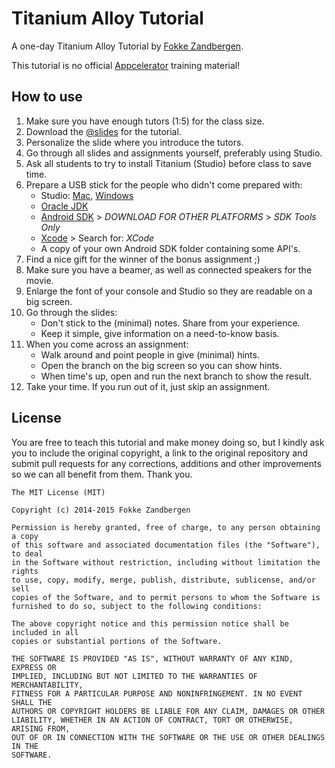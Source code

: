 # Titanium Alloy Tutorial

A one-day Titanium Alloy Tutorial by [Fokke Zandbergen](http://fokkezb.nl).

This tutorial is no official [Appcelerator](http://appcelerator.com) training material!

## How to use

1. Make sure you have enough tutors (1:5) for the class size.
2. Download the [@slides](@slides) for the tutorial.
3. Personalize the slide where you introduce the tutors.
4. Go through all slides and assignments yourself, preferably using Studio.
5. Ask all students to try to install Titanium (Studio) before class to save time.
6. Prepare a USB stick for the people who didn't come prepared with:
	* Studio: [Mac](http://titanium-studio.s3.amazonaws.com/latest/Titanium_Studio.dmg), [Windows](http://titanium-studio.s3.amazonaws.com/latest/Titanium_Studio.exe)
	* [Oracle JDK](http://www.oracle.com/technetwork/java/javase/downloads/jdk8-downloads-2133151.html)
	* [Android SDK](http://developer.android.com/sdk/index.html) > *DOWNLOAD FOR OTHER PLATFORMS* > *SDK Tools Only*
	* [Xcode](https://developer.apple.com/downloads/index.action#) > Search for: *XCode*
	* A copy of your own Android SDK folder containing some API's.
7. Find a nice gift for the winner of the bonus assignment ;)
8. Make sure you have a beamer, as well as connected speakers for the movie.
9. Enlarge the font of your console and Studio so they are readable on a big screen.
10. Go through the slides:
	* Don't stick to the (minimal) notes. Share from your experience.
	* Keep it simple, give information on a need-to-know basis.
11. When you come across an assignment:
	* Walk around and point people in give (minimal) hints.
	* Open the branch on the big screen so you can show hints.
	* When time's up, open and run the next branch to show the result.
12. Take your time. If you run out of it, just skip an assignment.

## License

You are free to teach this tutorial and make money doing so, but I kindly ask you to include the original copyright, a link to the original repository and submit pull requests for any corrections, additions and other improvements so we can all benefit from them. Thank you.

	The MIT License (MIT)
	
	Copyright (c) 2014-2015 Fokke Zandbergen
	
	Permission is hereby granted, free of charge, to any person obtaining a copy
	of this software and associated documentation files (the "Software"), to deal
	in the Software without restriction, including without limitation the rights
	to use, copy, modify, merge, publish, distribute, sublicense, and/or sell
	copies of the Software, and to permit persons to whom the Software is
	furnished to do so, subject to the following conditions:
	
	The above copyright notice and this permission notice shall be included in all
	copies or substantial portions of the Software.
	
	THE SOFTWARE IS PROVIDED "AS IS", WITHOUT WARRANTY OF ANY KIND, EXPRESS OR
	IMPLIED, INCLUDING BUT NOT LIMITED TO THE WARRANTIES OF MERCHANTABILITY,
	FITNESS FOR A PARTICULAR PURPOSE AND NONINFRINGEMENT. IN NO EVENT SHALL THE
	AUTHORS OR COPYRIGHT HOLDERS BE LIABLE FOR ANY CLAIM, DAMAGES OR OTHER
	LIABILITY, WHETHER IN AN ACTION OF CONTRACT, TORT OR OTHERWISE, ARISING FROM,
	OUT OF OR IN CONNECTION WITH THE SOFTWARE OR THE USE OR OTHER DEALINGS IN THE
	SOFTWARE.

